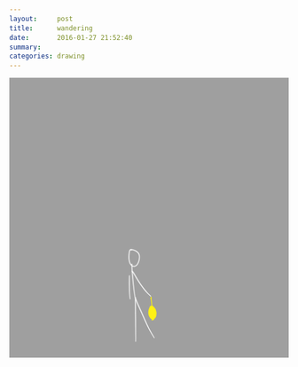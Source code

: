 ```yaml
---
layout:     post
title:      wandering
date:       2016-01-27 21:52:40
summary:    
categories: drawing
---
```

![wandering](/images/diary/wandering.png "i.e. aimless")
